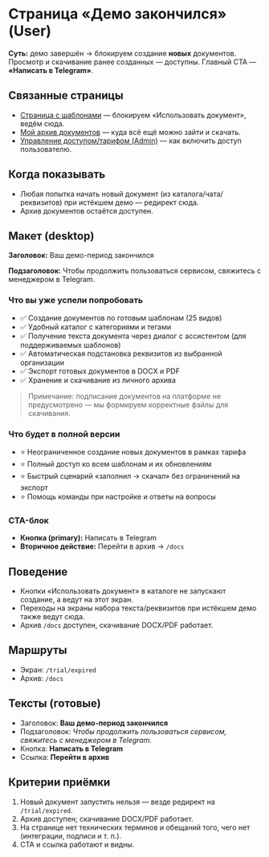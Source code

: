 # Страница «Демо закончился» (User)

**Суть:** демо завершён → блокируем создание **новых** документов. Просмотр и скачивание ранее созданных — доступны. Главный CTA — **«Написать в Telegram»**.

## Связанные страницы

- [Страница с шаблонами](../%D0%9A%D0%B0%D1%82%D0%B0%D0%BB%D0%BE%D0%B3%20%D1%88%D0%B0%D0%B1%D0%BB%D0%BE%D0%BD%D0%BE%D0%B2%20(Admin)%20290eb7bb740980fbb1f9e84a8df0ee21/%D0%9A%D0%B0%D1%82%D0%B0%D0%BB%D0%BE%D0%B3%20%D1%88%D0%B0%D0%B1%D0%BB%D0%BE%D0%BD%D0%BE%D0%B2%20%E2%80%94%20%D0%90%D0%B4%D0%BC%D0%B8%D0%BD%20(Admin)%2028aeb7bb740980fcac13d4842d08e63d.md) — блокируем «Использовать документ», ведём сюда.
- [Мой архив документов](%D0%A1%D1%82%D1%80%D0%B0%D0%BD%D0%B8%D1%86%D0%B0%20%C2%AB%D0%9C%D0%BE%D0%B9%20%D0%B0%D1%80%D1%85%D0%B8%D0%B2%20%D0%B4%D0%BE%D0%BA%D1%83%D0%BC%D0%B5%D0%BD%D1%82%D0%BE%D0%B2%C2%BB%20(User)%2028feb7bb740980a58c4ac31e22acfd43.md) — куда всё ещё можно зайти и скачать.
- [Управление доступом/тарифом (Admin)](../%D0%90%D0%B4%D0%BC%D0%B8%D0%BD%D0%B8%D1%81%D1%82%D1%80%D0%B8%D1%80%D0%BE%D0%B2%D0%B0%D0%BD%D0%B8%D0%B5%20%D0%B8%20%D0%B4%D0%BE%D1%81%D1%82%D1%83%D0%BF%D1%8B%20290eb7bb740980659db0e65bfbc7f49f/%D0%A1%D1%82%D1%80%D0%B0%D0%BD%D0%B8%D1%86%D0%B0%20%C2%AB%D0%A3%D0%BF%D1%80%D0%B0%D0%B2%D0%BB%D0%B5%D0%BD%D0%B8%D0%B5%20%D0%B4%D0%BE%D1%81%D1%82%D1%83%D0%BF%D0%BE%D0%BC%20%D1%82%D0%B0%D1%80%D0%B8%D1%84%D0%BE%D0%BC%C2%BB%20(Admin)%2028feb7bb74098096964ddbcdba8407e3.md) — как включить доступ пользователю.

## Когда показывать

- Любая попытка начать новый документ (из каталога/чата/реквизитов) при истёкшем демо — редирект сюда.
- Архив документов остаётся доступен.

## Макет (desktop)

**Заголовок:** Ваш демо-период закончился

**Подзаголовок:** Чтобы продолжить пользоваться сервисом, свяжитесь с менеджером в Telegram.

### Что вы уже успели попробовать

- ✅ Создание документов по готовым шаблонам (25 видов)
- ✅ Удобный каталог с категориями и тегами
- ✅ Получение текста документа через диалог с ассистентом (для поддерживаемых шаблонов)
- ✅ Автоматическая подстановка реквизитов из выбранной организации
- ✅ Экспорт готовых документов в DOCX и PDF
- ✅ Хранение и скачивание из личного архива

> Примечание: подписание документов на платформе не предусмотрено — мы формируем корректные файлы для скачивания.
> 

### Что будет в полной версии

- ⭐ Неограниченное создание новых документов в рамках тарифа
- ⭐ Полный доступ ко всем шаблонам и их обновлениям
- ⭐ Быстрый сценарий «заполнил → скачал» без ограничений на экспорт
- ⭐ Помощь команды при настройке и ответы на вопросы

### CTA-блок

- **Кнопка (primary):** Написать в Telegram
- **Вторичное действие:** Перейти в архив → `/docs`

## Поведение

- Кнопки «Использовать документ» в каталоге не запускают создание, а ведут на этот экран.
- Переходы на экраны набора текста/реквизитов при истёкшем демо также ведут сюда.
- Архив `/docs` доступен, скачивание DOCX/PDF работает.

## Маршруты

- Экран: `/trial/expired`
- Архив: `/docs`

## Тексты (готовые)

- Заголовок: **Ваш демо-период закончился**
- Подзаголовок: *Чтобы продолжить пользоваться сервисом, свяжитесь с менеджером в Telegram.*
- Кнопка: **Написать в Telegram**
- Ссылка: **Перейти в архив**

## Критерии приёмки

1. Новый документ запустить нельзя — везде редирект на `/trial/expired`.
2. Архив доступен; скачивание DOCX/PDF работает.
3. На странице нет технических терминов и обещаний того, чего нет (интеграции, подписи и т. п.).
4. CTA и ссылка работают и видны.